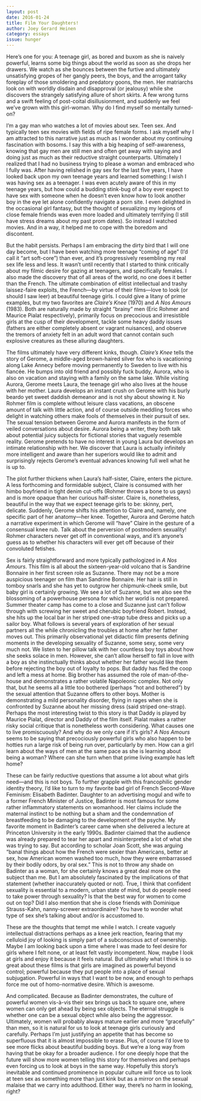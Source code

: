 ```yaml
---
layout: post 
date: 2016-01-24
title: Film Your Daughters!
author: Joey Gerard Heinen
category: essays
issue: hunger
---
```

Here’s one for you: A teenage girl, as bored and buxom as she is naively powerful, learns some big things about the world as soon as she drops her drawers. We watch as she bounces between the furtive and ultimately unsatisfying gropes of her gangly peers, the boys, and the arrogant talky foreplay of those smoldering and predatory goons, the men. Her matriarchs look on with worldly disdain and disapproval (or jealousy) while she discovers the strangely satisfying allure of short skirts. A few wrong turns and a swift feeling of post-coital disillusionment, and suddenly we feel we’ve grown with this girl-woman. Why do I find myself so mentally turned-on?

I’m a gay man who watches a lot of movies about sex. Teen sex. And typically teen sex movies with fields of ripe female forms. I ask myself why I am attracted to this narrative just as much as I wonder about my continuing fascination with bosoms. I say this with a big heaping of self-awareness, knowing that gay men are still men and often get away with saying and doing just as much as their reductive straight counterparts. Ultimately I realized that I had no business trying to please a woman and embraced who I fully was. After having relished in gay sex for the last five years, I have looked back upon my own teenage years and learned something: I wish I was having sex as a teenager. I was even acutely aware of this in my teenage years, but how could a budding stink-bug of a boy ever expect to have sex with someone when he doesn’t even know how to look another boy in the eye let alone confidently navigate a porn site. I even delighted in the occasional girl fantasy, but the thought of sexualizing my legions of close female friends was even more loaded and ultimately terrifying (I still have stress dreams about my past prom dates). So instead I watched movies. And in a way, it helped me to cope with the boredom and discontent.

But the habit persists. Perhaps I am embracing the dirty bird that I will one day become, but I have been watching more teenage “coming of age” (I’d call it “art soft-core”) than ever, and it’s progressively resembling my real sex life less and less. It wasn’t until recently that I started to think critically about my filmic desire for gazing at teenagers, and specifically females. I also made the discovery that of all areas of the world, no one does it better than the French. The ultimate combination of elitist intellectual and trashy laissez-faire exploits, the French—by virtue of their films—love to look (or should I saw leer) at beautiful teenage girls. I could give a litany of prime examples, but my two favorites are _Claire’s Knee_ (1970) and _A Nos Amours_ (1983). Both are naturally made by straight “brainy” men (Eric Rohmer and Maurice Pialat respectively), primarily focus on precocious and irresistible girls at the cusp of their development, tackle some heavy daddy issues (fathers are either completely absent or vagrant nuisances), and observe the tremors of anxiety felt in an adult word that cannot contain such explosive creatures as these alluring daughters.

The films ultimately have very different kinks, though. _Claire’s Knee_ tells the story of Gerome, a middle-aged brown-haired silver fox who is vacationing along Lake Annecy before moving permanently to Sweden to live with his fiancée. He bumps into old friend and possibly fuck buddy, Aurora, who is also on vacation and staying with a family on the same lake. While visiting Aurora, Gerome meets Laura, the teenage girl who also lives at the house with her mother. Laura develops an instant crush on Gerome with his burly beardo yet sweet daddish demeanor and is not shy about showing it. No Rohmer film is complete without leisure class vacations, an obscene amount of talk with little action, and of course outside meddling forces who delight in watching others make fools of themselves in their pursuit of sex. The sexual tension between Gerome and Aurora manifests in the form of veiled conversations about desire. Aurora being a writer, they both talk about potential juicy subjects for fictional stories that vaguely resemble reality. Gerome pretends to have no interest in young Laura but develops an intimate relationship with her. We discover that Laura is actually infinitely more intelligent and aware than her superiors would like to admit and surprisingly rejects Gerome’s eventual advances knowing full well what he is up to.

The plot further thickens when Laura’s half-sister, Claire, enters the picture. A less forthcoming and formidable subject, Claire is consumed with her himbo boyfriend in tight denim cut-offs (Rohmer throws a bone to us gays) and is more opaque than her curious half-sister. Claire is, nonetheless, beautiful in the way that we expect teenage girls to be: skinny, pert, delicate. Suddenly, Gerome shifts his attention to Claire and, namely, one specific part of her anatomy—her knee. Together, Aurora and Gerome hatch a narrative experiment in which Gerome will “have” Claire in the gesture of a consensual knee rub. Talk about the perversion of postmodern sexuality! Rohmer characters never get off in conventional ways, and it’s anyone’s guess as to whether his characters will ever get off because of their convoluted fetishes.

Sex is fairly straightforward and more typically pathologized in _A Nos Amours_. This film is all about the sixteen-year-old volcano that is Sandrine Bonnaire in her first screen role as Suzanne. There may not be a more auspicious teenager on film than Sandrine Bonnaire. Her hair is still in tomboy snarls and she has yet to outgrow her chipmunk-cheek smile, but baby girl is certainly growing. We see a lot of Suzanne, but we also see the blossoming of a powerhouse persona for which her world is not prepared. Summer theater camp has come to a close and Suzanne just can’t follow through with screwing her sweet and cherubic boyfriend Robert. Instead, she hits up the local bar in her striped one-strap tube dress and picks up a sailor boy. What follows is several years of exploration of her sexual partners all the while chronicling the troubles at home after her father moves out. This primarily observational yet didactic film presents defining moments in the developing sexuality of Suzanne, some sexy, some very much not. We listen to her pillow talk with her countless boy toys about how she seeks solace in men. However, she can’t allow herself to fall in love with a boy as she instinctually thinks about whether her father would like them before rejecting the boy out of loyalty to pops. But daddy has fled the coop and left a mess at home. Big brother has assumed the role of man-of-the-house and demonstrates a rather volatile Napoleonic complex. Not only that, but he seems all a little too bothered (perhaps “hot and bothered”) by the sexual attention that Suzanne offers to other boys. Mother is demonstrating a mild personality disorder, flying in rages when she is confronted by Suzanne about her missing dress (said striped one-strap). Perhaps the most interesting twist to this story is that Daddy is played by Maurice Pialat, director and Daddy of the film itself. Pialat makes a rather risky social critique that is nonetheless worth considering. What causes one to live promiscuously? And why do we only care if it’s girls? _A Nos Amours_ seems to be saying that precociously powerful girls who also happen to be hotties run a large risk of being run over, particularly by men. How can a girl learn about the ways of men at the same pace as she is learning about being a woman? Where can she turn when that prime living example has left home?

These can be fairly reductive questions that assume a lot about what girls need—and this is not boys. To further grapple with this francophilic gender identity theory, I’d like to turn to my favorite bad girl of French Second-Wave Feminism: Elisabeth Badinter. Daughter to an advertising mogul and wife to a former French Minister of Justice, Badinter is most famous for some rather inflammatory statements on womanhood. Her claims include the maternal instinct to be nothing but a sham and the condemnation of breastfeeding to be damaging to the development of the psyche. My favorite moment in Badinter’s career came when she delivered a lecture at Princeton University in the early 1990s. Badinter claimed that the audience was already prepared to tear her apart and misinterpreted a lot of what she was trying to say. But according to scholar Joan Scott, she was arguing “banal things about how the French were sexier than Americans, better at sex, how American women washed too much, how they were embarrassed by their bodily odors, by oral sex.” This is not to throw any shade on Badinter as a woman, for she certainly knows a great deal more on the subject than me. But I am absolutely fascinated by the implications of that statement (whether inaccurately quoted or not). True, I think that confident sexuality is essential to a modern, urban state of mind, but do people need to take power through sexuality? Is that the best way for women to come out on top? Did I also mention that she is close friends with Dominique Strauss-Kahn, nanny-screwer extraordinaire? You have to wonder what type of sex she’s talking about and/or is accustomed to.

These are the thoughts that tempt me while I watch. I create vaguely intellectual distractions perhaps as a knee jerk reaction, fearing that my celluloid joy of looking is simply part of a subconscious act of ownership. Maybe I am looking back upon a time where I was made to feel desire for girls where I felt none, or at least felt vastly incompetent. Now, maybe I look at girls and enjoy it because it feels natural. But ultimately what I think is so great about these films is that girls are imagined as powerful beyond control; powerful because they put people into a place of sexual subjugation. Powerful in ways that I want to be now, and enough to perhaps force me out of homo-normative desire. Which is awesome.

And complicated. Because as Badinter demonstrates, the culture of powerful women vis-à-vis their sex brings us back to square one, where women can only get ahead by being sex objects. The eternal struggle is whether one can be a sexual object while also being the aggressor. Ultimately, women will probably always mature earlier and more “gracefully” than men, so it is natural for us to look at teenage girls curiously and carefully. Perhaps I’m just justifying an appetite that has become so superfluous that it is almost impossible to erase. Plus, of course I’d love to see more flicks about beautiful budding boys. But we’re a long way from having that be okay for a broader audience. I for one deeply hope that the future will show more women telling this story for themselves and perhaps even forcing us to look at boys in the same way. Hopefully this story’s inevitable and continued prominence in popular culture will force us to look at teen sex as something more than just kink but as a mirror on the sexual malaise that we carry into adulthood. Either way, there’s no harm in looking, right?